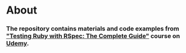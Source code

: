 # About
### The repository contains materials and code examples from ["Testing Ruby with RSpec: The Complete Guide"](https://www.udemy.com/course/testing-ruby-with-rspec/) course on [Udemy](https://www.udemy.com/).

